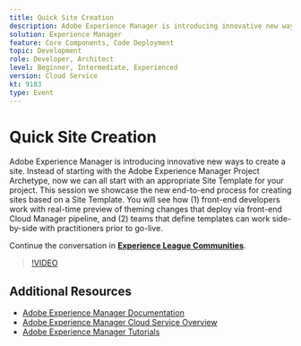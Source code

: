 ```yaml
---
title: Quick Site Creation
description: Adobe Experience Manager is introducing innovative new ways to create a site. Instead of starting with the Adobe Experience Manager Project Archetype, now we can all start with an appropriate Site Template for your project. This session we showcase the new end-to-end process for creating sites based on a Site Template. You will see how (1) front-end developers work with real-time preview of theming changes that deploy via front-end Cloud Manager pipeline, and (2) teams that define templates can work side-by-side with practitioners prior to go-live.
solution: Experience Manager
feature: Core Components, Code Deployment
topic: Development
role: Developer, Architect
level: Beginner, Intermediate, Experienced
version: Cloud Service
kt: 9183
type: Event
---
```

# Quick Site Creation

Adobe Experience Manager is introducing innovative new ways to create a site. Instead of starting with the Adobe Experience Manager Project Archetype, now we can all start with an appropriate Site Template for your project. This session we showcase the new end-to-end process for creating sites based on a Site Template. You will see how (1) front-end developers work with real-time preview of theming changes that deploy via front-end Cloud Manager pipeline, and (2) teams that define templates can work side-by-side with practitioners prior to go-live.

Continue the conversation in **[Experience League Communities](https://adobe.ly/2Y4sJMf)**.

>[!VIDEO](https://video.tv.adobe.com/v/337721/?quality=12&learn=on&hidetitle=true)

## Additional Resources

- [Adobe Experience Manager Documentation](https://experienceleague.adobe.com/docs/experience-manager-cloud-service.html)
- [Adobe Experience Manager Cloud Service Overview](https://experienceleague.adobe.com/docs/experience-manager-cloud-service/overview/home.html)
- [Adobe Experience Manager Tutorials](https://experienceleague.adobe.com/docs/experience-manager-tutorials.html)
